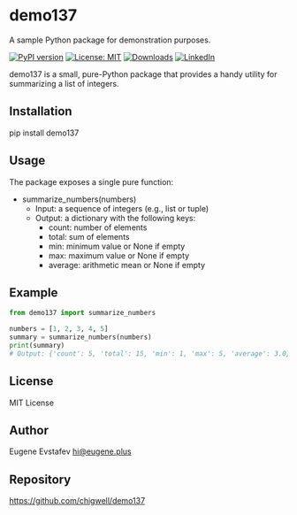 # demo137

A sample Python package for demonstration purposes.

[![PyPI version](https://badge.fury.io/py/demo137.svg)](https://badge.fury.io/py/demo137)
[![License: MIT](https://img.shields.io/badge/License-MIT-green.svg)](https://opensource.org/licenses/MIT)
[![Downloads](https://static.pepy.tech/badge/demo137)](https://pepy.tech/project/demo137)
[![LinkedIn](https://img.shields.io/badge/LinkedIn-blue)](https://www.linkedin.com/in/eugene-evstafev-716669181/)

demo137 is a small, pure-Python package that provides a handy utility for summarizing a list of integers.

Installation
-------------
pip install demo137

Usage
-----
The package exposes a single pure function:

- summarize_numbers(numbers)
  - Input: a sequence of integers (e.g., list or tuple)
  - Output: a dictionary with the following keys:
    - count: number of elements
    - total: sum of elements
    - min: minimum value or None if empty
    - max: maximum value or None if empty
    - average: arithmetic mean or None if empty

Example
-------
```python
from demo137 import summarize_numbers

numbers = [1, 2, 3, 4, 5]
summary = summarize_numbers(numbers)
print(summary)
# Output: {'count': 5, 'total': 15, 'min': 1, 'max': 5, 'average': 3.0}
```

License
-------
MIT License

Author
------
Eugene Evstafev <hi@eugene.plus>

Repository
----------
https://github.com/chigwell/demo137